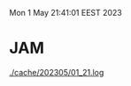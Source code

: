 Mon  1 May 21:41:01 EEST 2023
# JAM
<a href='./cache/202305/01_21.log'>./cache/202305/01_21.log</a>
